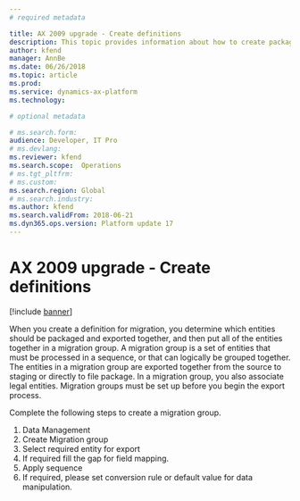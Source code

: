 ```yaml
---
# required metadata

title: AX 2009 upgrade - Create definitions
description: This topic provides information about how to create package templates that you can use to migrate data from Dynamics AX 2009 to Finance and Operations.
author: kfend
manager: AnnBe
ms.date: 06/26/2018
ms.topic: article
ms.prod: 
ms.service: dynamics-ax-platform
ms.technology: 

# optional metadata

# ms.search.form:  
audience: Developer, IT Pro
# ms.devlang: 
ms.reviewer: kfend
ms.search.scope:  Operations
# ms.tgt_pltfrm: 
# ms.custom: 
ms.search.region: Global
# ms.search.industry:
ms.author: kfend
ms.search.validFrom: 2018-06-21
ms.dyn365.ops.version: Platform update 17
---
```


# AX 2009 upgrade - Create definitions

[!include [banner](../includes/banner.md)]

When you create a definition for migration, you determine which entities should be packaged and exported together, and then put all of the entities together in a migration group. A migration group is a set of entities that must be processed in a sequence, or that can logically be grouped together. The entities in a migration group are exported together from the source to staging or directly to file package. In a migration group, you also associate legal entities. Migration groups must be set up before you begin the export process.

Complete the following steps to create a migration group.

1.	Data Management  
2.	Create Migration group 
3.	Select required entity for export 
4.	If required fill the gap for field mapping. 
5.	Apply sequence 
6.	If required, please set conversion rule or default value for data manipulation.

